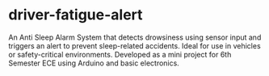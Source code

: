 # driver-fatigue-alert
An Anti Sleep Alarm System that detects drowsiness using sensor input and triggers an alert to prevent sleep-related accidents. Ideal for use in vehicles or safety-critical environments. Developed as a mini project for 6th Semester ECE using Arduino and basic electronics.
